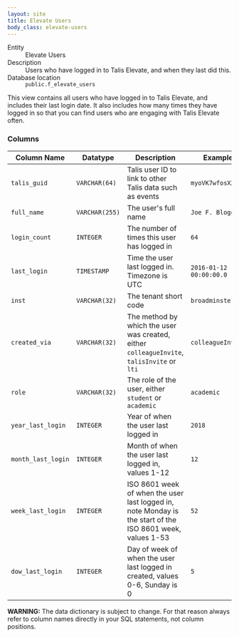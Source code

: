 ```yaml
---
layout: site
title: Elevate Users
body_class: elevate-users
---
```


<dl>
  <dt>Entity</dt>
  <dd>Elevate Users</dd>

  <dt>Description</dt>
  <dd>Users who have logged in to Talis Elevate, and when they last did this.</dd>

  <dt>Database location</dt>
  <dd><code>public.f_elevate_users</code></dd>
</dl>

This view contains all users who have logged in to Talis Elevate, and includes their last login date. It also includes how many times they have logged in so that you can find users who are engaging with Talis Elevate often.

### Columns

| Column Name | Datatype | Description  | Example
| --- | --- | --- | ---------- | 
| `talis_guid` | `VARCHAR(64)` | Talis user ID to link to other Talis data such as events | `myoVK7wfosXXWlw` |
| `full_name` | `VARCHAR(255)` | The user's full name | `Joe F. Bloggs` |
| `login_count` | `INTEGER` | The number of times this user has logged in | `64` |
| `last_login` | `TIMESTAMP` | Time the user last logged in. Timezone is UTC | `2016-01-12 00:00:00.0` |
| `inst` | `VARCHAR(32)` | The tenant short code | `broadminster` |
| `created_via` | `VARCHAR(32)` | The method by which the user was created, either `colleagueInvite`, `talisInvite` or `lti`  | `colleagueInvite` |
| `role` | `VARCHAR(32)` | The role of the user, either `student` or `academic` | `academic` |
| `year_last_login` | `INTEGER` | Year of when the user last logged in | `2018` |
| `month_last_login` | `INTEGER` | Month of when the user last logged in, values 1-12 | `12` |
| `week_last_login` | `INTEGER` | ISO 8601 week of when the user last logged in, note Monday is the start of the ISO 8601 week, values 1-53 | `52` |
| `dow_last_login` | `INTEGER` | Day of week of when the user last logged in created, values 0-6, Sunday is 0 | `5` |

**WARNING:** The data dictionary is subject to change. For that reason always refer to column names directly in your SQL statements, not column positions.
